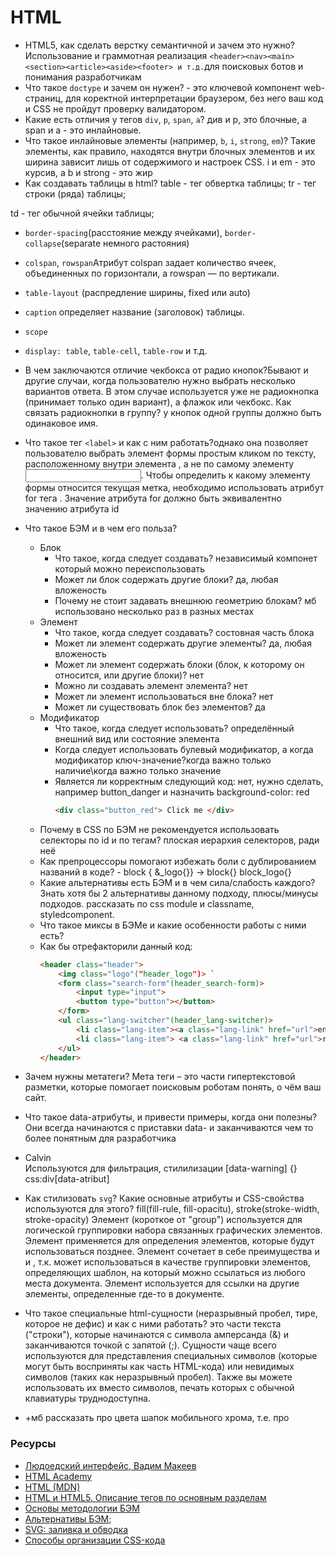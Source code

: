 # HTML

* HTML5, как сделать верстку семантичной и зачем это нужно? Использование и граммотная реализация ```<header><nav><main><section><article><aside><footer> и т.д.```для поисковых ботов и понимания разработчикам
* Что такое `doctype` и зачем он нужен? - это ключевой компонент web-страниц, для коректной интерпретации браузером, без него ваш код и CSS не пройдут проверку валидатором.
* Какие есть отличия у тегов `div`, `p`, `span`, `a`? див и р, это блочные, а span и а - это инлайновые. 
* Что такое инлайновые элементы (например, `b`, `i`, `strong`, `em`)? Такие элементы, как правило, находятся внутри блочных элементов и их ширина зависит лишь от содержимого и настроек CSS. i и em - это курсив, а b и strong - это жир
* Как создавать таблицы в html?
table - тег обвертка таблицы;
tr - тег строки (ряда) таблицы;
 
 td - тег обычной ячейки таблицы;
  * `border-spacing`(расстояние между ячейками), `border-collapse`(separate немного растояния)
  * `colspan`, `rowspan`Атрибут colspan задает количество ячеек, объединенных по горизонтали, а rowspan — по вертикали.
  * `table-layout` (распредление ширины, fixed или auto)
  * `caption` определяет название (заголовок) таблицы.
  * `scope`
  * `display: table`, `table-cell`, `table-row` и т.д.
* В чем заключаются отличие чекбокса от радио кнопок?Бывают и другие случаи, когда пользователю нужно выбрать несколько вариантов ответа. В этом случае используется уже не радиокнопка (принимает только один вариант), а флажок или чекбокс. 
Как связать радиокнопки в группу? у кнопок одной группы должно быть одинаковое имя.
* Что такое тег `<label>` и как с ним работать?однако она позволяет пользователю выбрать элемент формы простым кликом по тексту, расположенному внутри элемента <label>, а не по самому элементу <input>. Чтобы определить к какому элементу формы относится текущая метка, необходимо использовать атрибут for тега <label>. Значение атрибута for должно быть эквивалентно значению атрибута id
* Что такое БЭМ и в чем его польза?
  * Блок
    * Что такое, когда следует создавать? независимый компонет который можно переиспользовать
    * Может ли блок содержать другие блоки? да, любая вложеность
    * Почему не стоит задавать внешнюю геометрию блокам? мб использовано несколько раз в разных местах
  * Элемент
    * Что такое, когда следует создавать? состовная часть блока
    * Может ли элемент содержать другие элементы? да, любая вложеность
    * Может ли элемент содержать блоки (блок, к которому он относится, или другие блоки)? нет
    * Можно ли создавать элемент элемента? нет
    * Может ли элемент использоваться вне блока? нет
    * Может ли существовать блок без элементов? да
  * Модификатор
    * Что такое, когда следует использовать? определённый внешний вид или состояние элемента
    * Когда следует использовать булевый модификатор, а когда модификатор ключ-значение?когда важно только наличие\когда важно только значение
    * Является ли корректным следующий код: нет, нужно сделать, например button_danger и назначить background-color: red
        ```html
        <div class="button_red"> Click me </div>
        ```
  * Почему в CSS по БЭМ не рекомендуется использовать селекторы по id и по тегам?  плоская иерархия селекторов, ради неё
  * Как препроцессоры помогают избежать боли с дублированием названий в коде? - block { &_logo{}} -> block{} block_logo{}
  * Какие альтернативы есть БЭМ и в чем сила/слабость каждого? Знать хотя бы 2 альтернативы данному подходу, плюсы/минусы подходов. рассказать по css module и classname, styledcomponent.
  * Что такое миксы в БЭМе и какие особенности работы с ними есть?
  * Как бы отрефакторили данный код:
    ```html
    <header class="header">
        <img class="logo"("header_logo")> `
        <form class="search-form"(header_search-form)>
            <input type="input">
            <button type="button"></button>
        </form>
        <ul class="lang-switcher"(header_lang-switcher)>
            <li class="lang-item"><a class="lang-link" href="url">en</a> </li>
            <li class="lang-item"> <a class="lang-link" href="url">ru</a> </li>
        </ul>
    </header>
    ```
* Зачем нужны метатеги? Мета теги – это части гипертекстовой разметки, которые помогает поисковым роботам понять, о чём ваш сайт.
 
* Что такое data-атрибуты, и привести примеры, когда они полезны?  Они всегда начинаются с приставки data- и заканчиваются чем то более понятным для разработчика <li data-id="1234" data-email="calvin@example.com" data-age="21">Calvin</li> Используются для фильтрация, стилилизации [data-warning] {} css:div[data-atribut]
* Как стилизовать `svg`? Какие основные атрибуты и CSS-свойства используются для этого? fill(fill-rule, fill-opacitu), stroke(stroke-width, stroke-opacity)
Элемент <g> (короткое от "group") используется для логической группировки набора связанных графических элементов.
Элемент <defs> применяется для определения элементов, которые будут использоваться позднее.
Элемент <symbol> сочетает в себе преимущества и <defs> и <g>, т.к. может использоваться в качестве группировки элементов, определяющих шаблон, на который можно ссылаться из любого места документа.
Элемент <use> используется для ссылки на другие элементы, определенные где-то в документе.
* Что такое специальные html-сущности (неразрывный пробел, тире, которое не дефис) и как с ними работать? это части текста ("cтроки"), которые начинаются с символа амперсанда (&) и заканчиваются точкой с запятой (;). Сущности чаще всего используются для представления специальных символов (которые могут быть восприняты как часть HTML-кода) или невидимых символов (таких как неразрывный пробел). Также вы можете использовать их вместо символов, печать которых с обычной клавиатуры труднодоступна. 

* +мб рассказать про цвета шапок мобильного хрома, т.е. про <meta name="theme-color" content=""> 
### Ресурсы

* [Людоедский интерфейс, Вадим Макеев](https://www.youtube.com/watch?v=ssJsjGZE2sc)
* [HTML Academy](https://htmlacademy.ru/)
* [HTML (MDN)](https://developer.mozilla.org/ru/docs/Web/HTML)
* [HTML и HTML5. Описание тегов по основным разделам](https://html5book.ru/html-html5/)
* [Основы методологии БЭМ](https://ru.bem.info/methodology/quick-start/)
* [Альтернативы БЭМ](https://habr.com/ru/post/256109/);
* [SVG: заливка и обводка](http://css.yoksel.ru/svg-fill-and-stroke/)
* [Способы организации CSS-кода](https://habr.com/ru/post/256109/)
